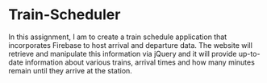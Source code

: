 # Train-Scheduler

In this assignment, I am to create a train schedule application that incorporates Firebase to host arrival and departure data. The website will retrieve and manipulate this information via jQuery and it will provide up-to-date information about various trains, arrival times and how many minutes remain until they arrive at the station.